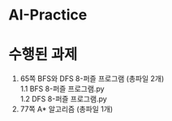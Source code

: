 # AI-Practice

# 수행된 과제
1. 65쪽 BFS와 DFS 8-퍼즐 프로그램 (총파일 2개)
   <br>1.1 BFS 8-퍼즐 프로그램.py
   <br>1.2 DFS 8-퍼즐 프로그램.py
2. 77쪽 A* 알고리즘 (총파일 1개)  
